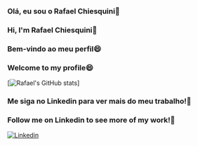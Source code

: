 
### Olá, eu sou o Rafael Chiesquini👋
### Hi, I'm Rafael Chiesquini👋
### Bem-vindo ao meu perfil😄
### Welcome to my profile😄

[![Rafael's GitHub stats](https://github-readme-stats.vercel.app/api?username=rasochii&show_icons=true&theme=merko)]

### Me siga no Linkedin para ver mais do meu trabalho!👋
### Follow me on Linkedin to see more of my work!👋

[![Linkedin](https://img.shields.io/badge/LinkedIn-0077B5?style=for-the-badge&logo=linkedin&logoColor=white
)](https://linkedin.com/in/rafael-chiesquini)
